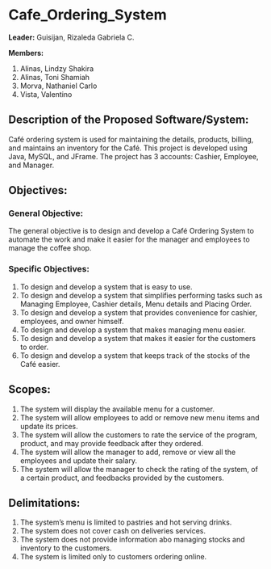 # Cafe_Ordering_System
**Leader:** Guisijan, Rizaleda Gabriela C.

**Members:**
1.	Alinas, Lindzy Shakira
2.	Alinas, Toni Shamiah
3.	Morva, Nathaniel Carlo
4.	Vista, Valentino
## Description of the Proposed Software/System:
Café ordering system is used for maintaining the details, products, billing, and maintains an inventory for the Café. This project is developed using Java, MySQL, and JFrame. The project has 3 accounts: Cashier, Employee, and Manager.
## Objectives:
### General Objective:
The general objective is to design and develop a Café Ordering System to automate the work and make it easier for the manager and employees to manage the coffee shop.
### Specific Objectives: 
1.  To design and develop a system that is easy to use.
2.	To design and develop a system that simplifies performing tasks such as Managing Employee, Cashier details, Menu details and Placing Order.
3.	To design and develop a system that provides convenience for cashier, employees, and owner himself.
4.	To design and develop a system that makes managing menu easier.
5.	To design and develop a system that makes it easier for the customers to order.
6.	To design and develop a system that keeps track of the stocks of the Café easier.
## Scopes: 
1.  The system will display the available menu for a customer.
2.	The system will allow employees to add or remove new menu items and update its prices.
3.	The system will allow the customers to rate the service of the program, product, and may provide feedback after they ordered.
4.	The system will allow the manager to add, remove or view all the employees and update their salary.
5.	The system will allow the manager to check the rating of the system, of a certain product, and feedbacks provided by the customers.
## Delimitations:
1.  The system’s menu is limited to pastries and hot serving drinks.
2.	The system does not cover cash on deliveries services.
3.	The system does not provide information abo managing stocks and inventory to the customers.
4.	The system is limited only to customers ordering online.
